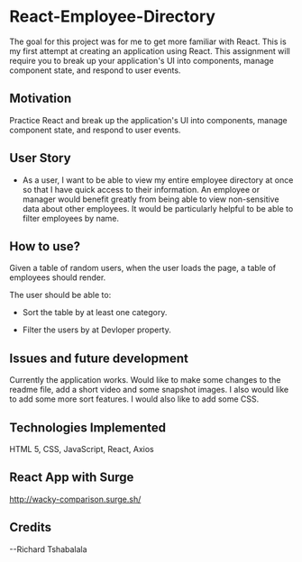 # React-Employee-Directory

The goal for this project was for me to get more familiar with React.  This is my first attempt at creating an application using React. This assignment will require you to break up your application's UI into components, manage component state, and respond to user events.
 
## Motivation

Practice React and break up the application's UI into components, manage component state, and respond to user events.


## User Story

* As a user, I want to be able to view my entire employee directory at once so that I have quick access to their information.  An employee or manager would benefit greatly from being able to view non-sensitive data about other employees. It would be particularly helpful to be able to filter employees by name.


## How to use? 

Given a table of random users, when the user loads the page, a table of employees should render. 

The user should be able to:

  * Sort the table by at least one category.

  * Filter the users by at Devloper property.

## Issues and future development

Currently the application works.  Would like to make some changes to the readme file, add a short video and some snapshot images.  I also would like to add some more sort features.  I would also like to add some CSS.


## Technologies Implemented

HTML 5, CSS, JavaScript, React, Axios 

## React App with Surge

http://wacky-comparison.surge.sh/


## Credits

--Richard Tshabalala